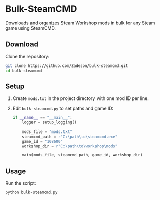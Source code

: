 # Bulk-SteamCMD

Downloads and organizes Steam Workshop mods in bulk for any Steam game using SteamCMD.

## Download

Clone the repository:
```bash
git clone https://github.com/Zadeson/bulk-steamcmd.git
cd bulk-steamcmd
```

## Setup

1. Create `mods.txt` in the project directory with one mod ID per line.

2. Edit `bulk-steamcmd.py` to set paths and game ID:
   ```python
   if __name__ == "__main__":
       logger = setup_logging()
       
       mods_file = "mods.txt"
       steamcmd_path = r"C:\path\to\steamcmd.exe"
       game_id = "108600"
       workshop_dir = r"C:\path\to\workshop\mods"

       main(mods_file, steamcmd_path, game_id, workshop_dir)
   ```

## Usage

Run the script:
```bash
python bulk-steamcmd.py
```
